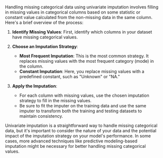 Handling missing categorical data using univariate imputation involves filling in missing values in categorical columns based on some statistic or constant value calculated from the non-missing data in the same column. Here's a brief overview of the process:

1. **Identify Missing Values**: First, identify which columns in your dataset have missing categorical values.

2. **Choose an Imputation Strategy**:
   - **Most Frequent Imputation**: This is the most common strategy. It replaces missing values with the most frequent category (mode) in the column.
   - **Constant Imputation**: Here, you replace missing values with a predefined constant, such as "Unknown" or "NA."

3. **Apply the Imputation**:
   - For each column with missing values, use the chosen imputation strategy to fill in the missing values.
   - Be sure to fit the imputer on the training data and use the same imputer to transform both the training and testing datasets to maintain consistency.


Univariate imputation is a straightforward way to handle missing categorical data, but it's important to consider the nature of your data and the potential impact of the imputation strategy on your model's performance. In some cases, more advanced techniques like predictive modeling-based imputation might be necessary for better handling missing categorical values.
